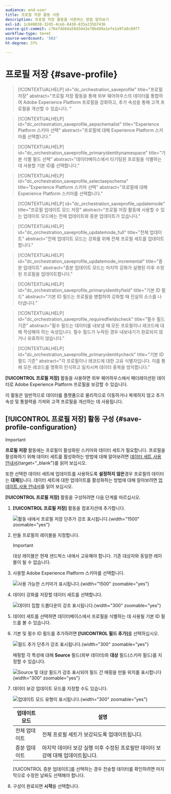 ```yaml
---
audience: end-user
title: 프로필 저장 활동 사용
description: 프로필 저장 활동을 사용하는 방법 알아보기
exl-id: 1c840838-32d5-4ceb-8430-835a235b7436
source-git-commit: c76ef4b64a58d3d43e78b489a1efe1a97a8c09f7
workflow-type: tm+mt
source-wordcount: '563'
ht-degree: 37%

---
```


# 프로필 저장 {#save-profile}

>[!CONTEXTUALHELP]
>id="dc_orchestration_saveprofile"
>title="프로필 저장"
>abstract="프로필 저장 활동을 통해 외부 웨어하우스의 데이터를 통합하여 Adobe Experience Platform 프로필을 강화하고, 추가 속성을 통해 고객 프로필을 개선할 수 있습니다. "

>[!CONTEXTUALHELP]
>id="dc_orchestration_saveprofile_aepschemalist"
>title="Experience Platform 스키마 선택"
>abstract="프로필에 대해 Experience Platform 스키마를 선택합니다."

>[!CONTEXTUALHELP]
>id="dc_orchestration_saveprofile_primaryidentitynamespace"
>title="기본 식별 필드 선택"
>abstract="데이터베이스에서 타기팅된 프로필을 식별하는 데 사용할 기본 ID를 선택합니다."

>[!CONTEXTUALHELP]
>id="dc_orchestration_saveprofile_selectaepschema"
>title="Experience Platform 스키마 선택"
>abstract="프로필에 대해 Experience Platform 스키마를 선택합니다."

>[!CONTEXTUALHELP]
>id="dc_orchestration_saveprofile_updatemode"
>title="프로필 업데이트 모드 저장"
>abstract="프로필 저장 활동에 사용할 수 있는 업데이트 모드에는 전체 업데이트와 증분 업데이트가 있습니다."

>[!CONTEXTUALHELP]
>id="dc_orchestration_saveprofile_updatemode_full"
>title="전체 업데이트"
>abstract="전체 업데이트 모드는 강화를 위해 전체 프로필 세트를 업데이트합니다."

>[!CONTEXTUALHELP]
>id="dc_orchestration_saveprofile_updatemode_incremental"
>title="증분 업데이트"
>abstract="증분 업데이트 모드는 마지막 강화가 실행된 이후 수정된 프로필을 업데이트합니다."

>[!CONTEXTUALHELP]
>id="dc_orchestration_saveprofile_primaryidentityfield"
>title="기본 ID 필드"
>abstract="기본 ID 필드는 프로필을 병합하여 강화할 때 진실의 소스를 나타냅니다."

>[!CONTEXTUALHELP]
>id="dc_orchestration_saveprofile_requiredfieldscheck"
>title="필수 필드 기준"
>abstract="필수 필드는 데이터를 내보낼 때 모든 프로필이나 레코드에 대해 작성해야 하는 속성입니다. 필수 필드가 누락된 경우 내보내기가 완료되지 않거나 유효하지 않습니다."

>[!CONTEXTUALHELP]
>id="dc_orchestration_saveprofile_primaryidentitycheck"
>title="기본 ID 필드 기준"
>abstract="각 프로필이나 레코드에 대한 고유 식별자입니다. 이를 통해 모든 레코드를 명확히 인식하고 일치시켜 데이터 중복을 방지합니다."

**[!UICONTROL 프로필 저장]** 활동을 사용하면 외부 웨어하우스에서 페더레이션된 데이터로 Adobe Experience Platform 프로필을 보강할 수 있습니다.

이 활동은 일반적으로 데이터를 플랫폼으로 물리적으로 이동하거나 복제하지 않고 추가 속성 및 통찰력을 가져와 고객 프로필을 개선하는 데 사용됩니다.

## [!UICONTROL 프로필 저장] 활동 구성 {#save-profile-configuration}

>[!IMPORTANT]
>
>**프로필 저장** 활동에는 프로필이 활성화된 스키마와 데이터 세트가 필요합니다. 프로필을 활성화하기 위해 데이터 세트를 활성화하는 방법에 대해 알아보려면 [데이터 세트 사용 안내서](https://experienceleague.adobe.com/ko/docs/experience-platform/catalog/datasets/user-guide#enable-profile){target="_blank"}를 읽어 보십시오.
>
>또한 선택한 데이터 세트에 업데이트를 사용하도록 **설정하지 않은**&#x200B;경우 프로필의 데이터는 **대체**&#x200B;됩니다. 데이터 세트에 대한 업데이트를 활성화하는 방법에 대해 알아보려면 [업데이트 사용 안내서](https://experienceleague.adobe.com/ko/docs/experience-platform/catalog/datasets/enable-upsert)를 읽어 보십시오.

**[!UICONTROL 프로필 저장]** 활동을 구성하려면 다음 단계를 따르십시오.

1. **[!UICONTROL 프로필 저장]** 활동을 컴포지션에 추가합니다.

   ![활동 내에서 프로필 저장 단추가 강조 표시됩니다.](../assets/save-profiles/save-profiles.png){width="1500" zoomable="yes"}

1. 만들 프로필의 레이블을 지정합니다.

   >[!IMPORTANT]
   >
   >대상 레이블은 현재 샌드박스 내에서 고유해야 합니다. 기존 대상자와 동일한 레이블이 될 수 없습니다.

1. 사용할 Adobe Experience Platform 스키마를 선택합니다.

   ![사용 가능한 스키마가 표시됩니다.](../assets/save-profiles/select-schema.png){width="1500" zoomable="yes"}

1. 데이터 강화를 저장할 데이터 세트를 선택합니다.

   ![데이터 집합 드롭다운이 강조 표시됩니다.](../assets/save-profiles/select-dataset.png){width="300" zoomable="yes"}

1. 데이터 세트를 선택하면 데이터베이스에서 프로필을 식별하는 데 사용될 기본 ID 필드를 볼 수 있습니다.

1. 기본 및 필수 ID 필드를 추가하려면 **[!UICONTROL 필드 추가]**&#x200B;를 선택하십시오.

   ![필드 추가 단추가 강조 표시됩니다.](../assets/save-profiles/add-fields.png){width="300" zoomable="yes"}

   매핑할 각 특성에 대해 **Source** 필드(외부 데이터)와 **대상** 필드(스키마 필드)를 지정할 수 있습니다.

   ![Source 및 대상 필드가 강조 표시되어 필드 간 매핑을 만들 위치를 표시합니다](../assets/save-profiles/specify-mapping.png){width="300" zoomable="yes"}

1. 데이터 보강 업데이트 모드를 지정할 수도 있습니다.

   ![업데이트 모드 유형이 표시됩니다.](../assets/save-profiles/select-update-mode.png){width="300" zoomable="yes"}

   | 업데이트 모드 | 설명 |
   | ----------- | ----------- |
   | 전체 업데이트 | 전체 프로필 세트가 보강되도록 업데이트됩니다. |
   | 증분 업데이트 | 마지막 데이터 보강 실행 이후 수정된 프로필만 데이터 보강에 대해 업데이트됩니다. |

   [!UICONTROL 증분 업데이트]를 선택하는 경우 전송할 데이터를 확인하려면 마지막으로 수정한 날짜도 선택해야 합니다.

1. 구성이 완료되면 **시작**&#x200B;을 선택합니다.
